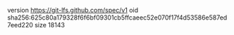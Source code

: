 version https://git-lfs.github.com/spec/v1
oid sha256:625c80a179328f6f6bf09301cb5ffcaeec52e070f17f4d53586e587ed7eed220
size 18143
